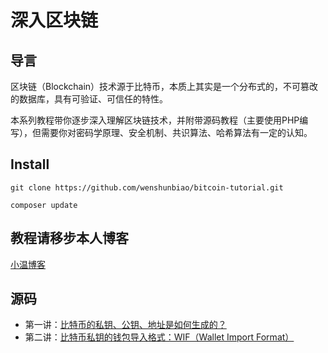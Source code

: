 深入区块链
===============

## 导言

区块链（Blockchain）技术源于比特币，本质上其实是一个分布式的，不可篡改的数据库，具有可验证、可信任的特性。

本系列教程带你逐步深入理解区块链技术，并附带源码教程（主要使用PHP编写），但需要你对密码学原理、安全机制、共识算法、哈希算法有一定的认知。

## Install
```
git clone https://github.com/wenshunbiao/bitcoin-tutorial.git
```
```
composer update
```

## 教程请移步本人博客
[小温博客](https://brad.9iqu.cn/categories/%E5%8C%BA%E5%9D%97%E9%93%BE/)

## 源码
- 第一讲：[比特币的私钥、公钥、地址是如何生成的？](address.php)
- 第二讲：[比特币私钥的钱包导入格式：WIF（Wallet Import Format）](wif.php)
